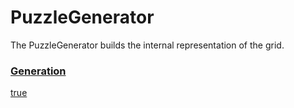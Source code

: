 # PuzzleGenerator

The PuzzleGenerator builds the internal representation of the grid.

### [Generation](- "PuzzleGeneratorSuite")

[true](- "?=generateGrid()")
